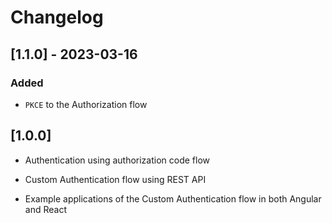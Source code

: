 # Changelog

## [1.1.0] - 2023-03-16
### Added

- `PKCE` to the Authorization flow

## [1.0.0]

- Authentication using authorization code flow

- Custom Authentication flow using REST API

- Example applications of the Custom Authentication flow in both Angular and React